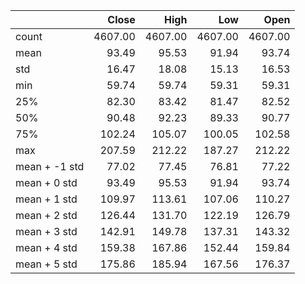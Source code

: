 |               |   Close |    High |     Low |    Open |
|:--------------|--------:|--------:|--------:|--------:|
| count         | 4607.00 | 4607.00 | 4607.00 | 4607.00 |
| mean          |   93.49 |   95.53 |   91.94 |   93.74 |
| std           |   16.47 |   18.08 |   15.13 |   16.53 |
| min           |   59.74 |   59.74 |   59.31 |   59.31 |
| 25%           |   82.30 |   83.42 |   81.47 |   82.52 |
| 50%           |   90.48 |   92.23 |   89.33 |   90.77 |
| 75%           |  102.24 |  105.07 |  100.05 |  102.58 |
| max           |  207.59 |  212.22 |  187.27 |  212.22 |
| mean + -1 std |   77.02 |   77.45 |   76.81 |   77.22 |
| mean + 0 std  |   93.49 |   95.53 |   91.94 |   93.74 |
| mean + 1 std  |  109.97 |  113.61 |  107.06 |  110.27 |
| mean + 2 std  |  126.44 |  131.70 |  122.19 |  126.79 |
| mean + 3 std  |  142.91 |  149.78 |  137.31 |  143.32 |
| mean + 4 std  |  159.38 |  167.86 |  152.44 |  159.84 |
| mean + 5 std  |  175.86 |  185.94 |  167.56 |  176.37 |